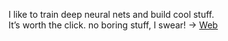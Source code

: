 I like to train deep neural nets and build cool stuff.                             
It’s worth the click. no boring stuff, I swear! -> [Web](https://sreedeep.netlify.app/)
